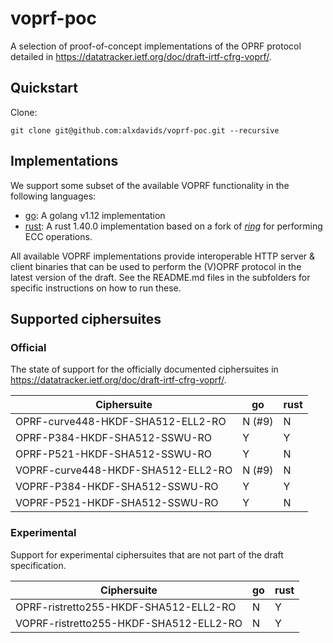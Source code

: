 # voprf-poc

A selection of proof-of-concept implementations of the OPRF protocol detailed
in <https://datatracker.ietf.org/doc/draft-irtf-cfrg-voprf/>.

## Quickstart

Clone:
```
git clone git@github.com:alxdavids/voprf-poc.git --recursive
```

## Implementations

We support some subset of the available VOPRF functionality in the following
languages:

- [go](go/): A golang v1.12 implementation
- [rust](rust/): A rust 1.40.0 implementation based on a fork of
  [*ring*](https://github.com/alxdavids/ring-ecc/) for performing ECC
  operations.

All available VOPRF implementations provide interoperable HTTP server & client
binaries that can be used to perform the (V)OPRF protocol in the latest version
of the draft. See the README.md files in the subfolders for specific
instructions on how to run these.

## Supported ciphersuites

### Official

The state of support for the officially documented ciphersuites in
<https://datatracker.ietf.org/doc/draft-irtf-cfrg-voprf/>.

| Ciphersuite | go | rust |
| ----------- | -- | ---- |
| OPRF-curve448-HKDF-SHA512-ELL2-RO | N (#9) | N |
| OPRF-P384-HKDF-SHA512-SSWU-RO | Y | Y |
| OPRF-P521-HKDF-SHA512-SSWU-RO | Y | N |
| VOPRF-curve448-HKDF-SHA512-ELL2-RO | N (#9) | N |
| VOPRF-P384-HKDF-SHA512-SSWU-RO | Y | Y |
| VOPRF-P521-HKDF-SHA512-SSWU-RO | Y | N |

### Experimental

Support for experimental ciphersuites that are not part of the draft
specification.

| Ciphersuite | go | rust |
| ----------- | -- | ---- |
| OPRF-ristretto255-HKDF-SHA512-ELL2-RO | N | Y |
| VOPRF-ristretto255-HKDF-SHA512-ELL2-RO | N | Y |